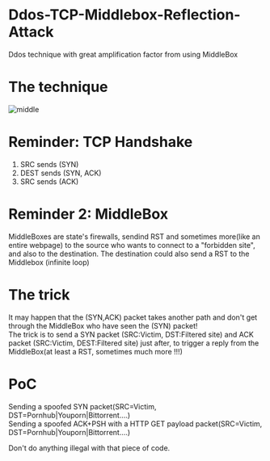 # Ddos-TCP-Middlebox-Reflection-Attack  
Ddos technique with great amplification factor from using MiddleBox  

# The technique  
![middle](https://user-images.githubusercontent.com/123097488/222929668-9483378a-52b0-4f28-bf23-448f3ad275fe.png)  

# Reminder: TCP Handshake  
1) SRC sends (SYN)  
2) DEST sends (SYN, ACK)  
3) SRC sends (ACK)  

# Reminder 2: MiddleBox  
MiddleBoxes are state's firewalls, sendind RST and sometimes more(like an entire webpage) to the source who wants to connect to a "forbidden site", and also to the destination. The destination could also send a RST to the Middlebox (infinite loop) 

# The trick  
It may happen that the (SYN,ACK) packet takes another path and don't get through the MiddleBox who have seen the (SYN) packet!  
The trick is to send a SYN packet (SRC:Victim, DST:Filtered site) and ACK packet (SRC:Victim, DEST:Filtered site) just after, to trigger a reply from the MiddleBox(at least a RST, sometimes much more !!!) 

# PoC  

Sending a spoofed SYN packet(SRC=Victim, DST=Pornhub|Youporn|Bittorrent....)  
Sending a spoofed ACK+PSH with a HTTP GET payload packet(SRC=Victim, DST=Pornhub|Youporn|Bittorrent....)  

Don't do anything illegal with that piece of code.  


